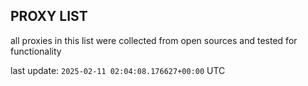 ## PROXY LIST

all proxies in this list were collected from open sources and tested for functionality

last update: `2025-02-11 02:04:08.176627+00:00` UTC